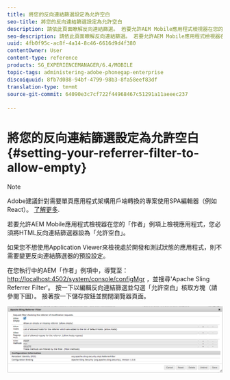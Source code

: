 ```yaml
---
title: 將您的反向連結篩選設定為允許空白
seo-title: 將您的反向連結篩選設定為允許空白
description: 請依此頁面瞭解反向連結篩選。 若要允許AEM Mobile應用程式檢視器在您的「作者」例項上檢視應用程式，您必須將HTML反向連結篩選器設為「允許空白」。
seo-description: 請依此頁面瞭解反向連結篩選。 若要允許AEM Mobile應用程式檢視器在您的「作者」例項上檢視應用程式，您必須將HTML反向連結篩選器設為「允許空白」。
uuid: 4fb0f95c-ac8f-4a14-8c46-6616d9d4f380
contentOwner: User
content-type: reference
products: SG_EXPERIENCEMANAGER/6.4/MOBILE
topic-tags: administering-adobe-phonegap-enterprise
discoiquuid: 8fb7d088-94bf-4799-98b3-8fa58eef83df
translation-type: tm+mt
source-git-commit: 64090e3c7cf722f44968467c51291a11aeeec237

---
```



# 將您的反向連結篩選設定為允許空白{#setting-your-referrer-filter-to-allow-empty}

>[!NOTE]
>
>Adobe建議針對需要單頁應用程式架構用戶端轉換的專案使用SPA編輯器（例如React）。 [了解更多](/help/sites-developing/spa-overview.md).

若要允許AEM Mobile應用程式檢視器在您的「作者」例項上檢視應用程式，您必須將HTML反向連結篩選器設為「允許空白」。

如果您不想使用Application Viewer來檢視處於開發和測試狀態的應用程式，則不需要變更反向連結篩選器的預設設定。

在您執行中的AEM「作者」例項中，導覽至： [http://localhost:4502/system/console/configMgr](http://localhost:4502/system/console/configMgr) ，並搜尋&#39;Apache Sling Referrer Filter&#39;。 按一下以編輯反向連結篩選並勾選「允許空白」核取方塊（請參閱下圖）。 接著按一下儲存按鈕並關閉瀏覽器頁面。

![反向連結篩選設定](assets/chlimage_1-106.png)
